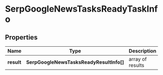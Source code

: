# SerpGoogleNewsTasksReadyTaskInfo

## Properties

| Name | Type | Description | Notes |
|------------ | ------------- | ------------- | -------------|
**result** | **SerpGoogleNewsTasksReadyResultInfo[]** | array of results |[optional]|